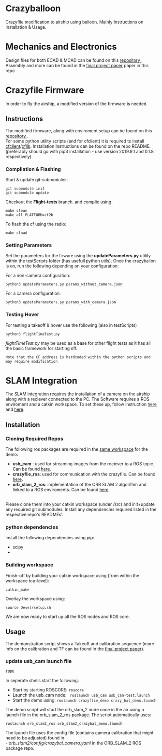 # Crazyballoon
Crazyflie modification to airship using balloon. Mainly Instructions on Installation &amp; Usage.

# Mechanics and Electronics #

Design files for both ECAD &amp; MCAD can be found on this <a href="https://github.com/tau-adl/crazybal-design-files"> repository </a>.
Assembly and more can be found in the <a href="https://github.com/tau-adl/Crazyballoon/blob/master/Final%20Project%20Documentation%20-%20Erez%20Gotlieb.pdf">final project paper</a> paper in this repo

# Crazyfile Firmware #

In order to fly the airship, a modified version of the firmware is needed.

## Instructions ##

The modified firmware, along with enviroment setup can be found on this <a href="https://github.com/tau-adl/crazyfile-firmware.git"> repository </a>.</br>
For some python utility scripts (and for cfclient) it is required to install <a href="https://github.com/bitcraze/crazyflie-clients-python">cfclient</a>/<a href="https://github.com/bitcraze/crazyflie-lib-python">cflib</a>. Installation Instructions can be found on the repo README.(preferably should go with pip3 installation - use version 2019.9.1 and 0.1.8 respectively)

### Compilation & Flashing ###

Start & update git-submodules:

```
git submodule init
git submodule update
``` 
Checkout the <b>Flight-tests</b> branch. and complie using: 

```
make clean
make all PLATFORM=cf2b
```


To flash the cf using the radio:

``` 
make cload
```

### Setting Parameters ###

Set the parameters for the firware using the <b>updateParameters.py</b> utility within the testScripts folder (has usefull python utils).
Once the crazyballon is on, run the following depending on your configuration:

For a non-camera configuration:
```
python3 updateParameters.py params_without_camera.json
```
For a camera configuration:
```
python3 updateParameters.py params_with_camera.json
```

### Testing Hover ###

For testing a takeoff &amp; hover use the following (also in testScripts)
```
python3 flightTimeTest.py
```
<i>flightTimeTest.py</i> may be used as a base for other flight tests as it has all the basic framework for starting off.

```
Note that the CF address is hardcoded within the python scripts and may require modification
```

# SLAM Integration #

The SLAM integration requires the installation of a camera on the airship along with a reciever connected to the PC.
The Software requires a ROS enviroment and a catkin workspace. To set these up, follow instruction <a href="http://wiki.ros.org/melodic/Installation">here</a> and <a href="http://wiki.ros.org/catkin/Tutorials/create_a_workspace">here</a>.

## Installation ##

### Cloning Required Repos ###
The following ros packages are required in the <u>same workspace</u> for the demo:
- <b>usb_cam</b> : used for streaming images from the reciever to a ROS topic. Can be found <a href="https://github.com/ros-drivers/usb_cam">here</a>.
- <b>crazyflie_ros</b>: used for communication with the crazyfile. Can be found <a href="https://github.com/tau-adl/crazyflie_ros">here</a>.
- <b>orb_slam_2_ros</b>: implementation of the ORB SLAM 2 algorithm and linked to a ROS enviroments. Can be found  <a href="https://github.com/tau-adl/orb_slam_2_ros">here</a>.
<br>
Please clone them into your catkin workspace (under <i>/src</i>) and init+update any required git submodules.
Install any dependencies required listed in the respective repo's READMEs'.

### python dependencies ###

install the following dependencies using pip:
- scipy
-

### Building workspace ###
Finish-off by building your catkin workspace using (from within the workspace top-level):
```
catkin_make
```
Overlay the workspace using:
```
source Devel/setup.sh
```
We are now ready to start up all the ROS nodes and ROS core.

## Usage ##

The demonstration script shows a Takeoff and calibration sequence (more info on the calibration and TF can be found in the <a href="https://github.com/tau-adl/Crazyballoon/blob/master/Final%20Project%20Documentation%20-%20Erez%20Gotlieb.pdf">final project paper</a>).

### update usb_cam launch file 
```
TODO
```


In seperate shells start the following:

- Start by starting ROSCORE: ``` roscore ```
- Launch the usb_cam node: ```  roslaunch usb_cam usb_cam-test.launch ``` 
- Start the demo using: ``` roslaunch crazyflie_demo crazy_bal_demo.launch ```

The demo script will start the orb_slam_2 node once in the air using a launch file in the orb_slam_2_ros package.
The script automatically uses:
```
roslaunch orb_slam2_ros orb_slam2_crazybal_mono.launch
```
The launch file uses the config file (contains camera calibration that might need to be adjusted) found in<br> - <i> orb_slam2/config/crazybal_camera.yaml</i> in the ORB_SLAM_2 ROS package repo.










